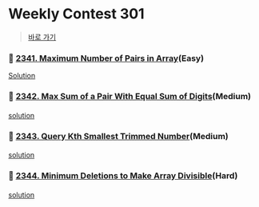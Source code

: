 # Weekly Contest 301
> [바로 가기](https://leetcode.com/contest/weekly-contest-302/)

####
### 👀 [2341. Maximum Number of Pairs in Array](https://leetcode.com/contest/weekly-contest-302/problems/maximum-number-of-pairs-in-array/)(Easy)
[Solution]()
####
####
### 👀 [2342. Max Sum of a Pair With Equal Sum of Digits](https://leetcode.com/contest/weekly-contest-302/problems/max-sum-of-a-pair-with-equal-sum-of-digits/)(Medium)
####
[solution]()
####
### 👀 [2343. Query Kth Smallest Trimmed Number]([https://leetcode.com/contest/weekly-contest-301/problems/move-pieces-to-obtain-a-string/](https://leetcode.com/contest/weekly-contest-302/problems/query-kth-smallest-trimmed-number/))(Medium)
####
[solution]()
####
### 👀 [2344. Minimum Deletions to Make Array Divisible](https://leetcode.com/contest/weekly-contest-302/problems/minimum-deletions-to-make-array-divisible/)(Hard)
####
[solution]()

